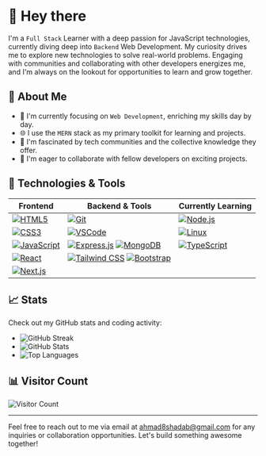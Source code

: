 # 👋 Hey there

I'm a `Full Stack` Learner with a deep passion for JavaScript technologies, currently diving deep into `Backend` Web Development. My curiosity drives me to explore new technologies to solve real-world problems. Engaging with communities and collaborating with other developers energizes me, and I'm always on the lookout for opportunities to learn and grow together.

## 🚀 About Me
- 🌱 I'm currently focusing on `Web Development`, enriching my skills day by day.
- 🌐 I use the `MERN` stack as my primary toolkit for learning and projects.
- 👥 I'm fascinated by tech communities and the collective knowledge they offer.
- 🤝 I'm eager to collaborate with fellow developers on exciting projects.

<!-- ## 🔧 Technologies & Tools

| Frontend      | Backend & Tools | Currently Learning |
|---------------|-----------------|--------------------|
| [![HTML5](https://img.shields.io/badge/-HTML5-E34F26?style=for-the-badge&logo=html5&logoColor=white)](#) | [![Git](https://img.shields.io/badge/-Git-F05032?style=for-the-badge&logo=git&logoColor=white)](#) | [![Node.js](https://img.shields.io/badge/-Node.js-339933?style=for-the-badge&logo=node.js&logoColor=white)](#) |
|  [![CSS3](https://img.shields.io/badge/-CSS3-1572B6?style=for-the-badge&logo=css3&logoColor=white)](#) | [![VSCode](https://img.shields.io/badge/-VSCode-007ACC?style=for-the-badge&logo=visual-studio-code&logoColor=white)](#) | [![Linux](https://img.shields.io/badge/-Linux-FCC624?style=for-the-badge&logo=linux&logoColor=black)](#) |
| [![JavaScript](https://img.shields.io/badge/-JavaScript-F7DF1E?style=for-the-badge&logo=javascript&logoColor=black)](#) |  |  |
| [![TypeScript](https://img.shields.io/badge/-TypeScript-007ACC?style=for-the-badge&logo=typescript&logoColor=white)](#) |  |  |
| [![React](https://img.shields.io/badge/-React-61DAFB?style=for-the-badge&logo=react&logoColor=black)](#) |  |  |
| [![Tailwind CSS](https://img.shields.io/badge/-Tailwind-61DAFB?style=for-the-badge&logo=tailwind&logoColor=black)](#) |  |  | -->

## 🔧 Technologies & Tools

| Frontend      | Backend & Tools | Currently Learning |
|---------------|-----------------|--------------------|
| [![HTML5](https://img.shields.io/badge/-HTML5-E34F26?style=for-the-badge&logo=html5&logoColor=white)](#) | [![Git](https://img.shields.io/badge/-Git-F05032?style=for-the-badge&logo=git&logoColor=white)](#) | [![Node.js](https://img.shields.io/badge/-Node.js-339933?style=for-the-badge&logo=node.js&logoColor=white)](#) |
| [![CSS3](https://img.shields.io/badge/-CSS3-1572B6?style=for-the-badge&logo=css3&logoColor=white)](#) | [![VSCode](https://img.shields.io/badge/-VSCode-007ACC?style=for-the-badge&logo=visual-studio-code&logoColor=white)](#) | [![Linux](https://img.shields.io/badge/-Linux-FCC624?style=for-the-badge&logo=linux&logoColor=black)](#) |
| [![JavaScript](https://img.shields.io/badge/-JavaScript-F7DF1E?style=for-the-badge&logo=javascript&logoColor=black)](#) | [![Express.js](https://img.shields.io/badge/-Express.js-000000?style=for-the-badge&logo=express&logoColor=white)](#) [![MongoDB](https://img.shields.io/badge/-MongoDB-47A248?style=for-the-badge&logo=mongodb&logoColor=white)](#) | [![TypeScript](https://img.shields.io/badge/-TypeScript-007ACC?style=for-the-badge&logo=typescript&logoColor=white)](#) |
| [![React](https://img.shields.io/badge/-React-61DAFB?style=for-the-badge&logo=react&logoColor=black)](#) | [![Tailwind CSS](https://img.shields.io/badge/-Tailwind_CSS-38B2AC?style=for-the-badge&logo=tailwind-css&logoColor=white)](#) [![Bootstrap](https://img.shields.io/badge/-Bootstrap-563D7C?style=for-the-badge&logo=bootstrap&logoColor=white)](#) |  |
| [![Next.js](https://img.shields.io/badge/-Next.js-000000?style=for-the-badge&logo=next.js&logoColor=white)](#) |  |  |

## 📈 Stats
Check out my GitHub stats and coding activity:
- ![GitHub Streak](https://streak-stats.demolab.com/?user=ahmad2shadab&theme=tokyonight&hide_border=true)
- ![GitHub Stats](https://github-readme-stats-sigma-five.vercel.app/api?username=ahmad2shadab&show_icons=true&theme=tokyonight&hide_border=true)
- ![Top Languages](https://github-readme-stats.vercel.app/api/top-langs/?username=ahmad2shadab&show_icons=true&theme=tokyonight&hide_border=true)

## 📊 Visitor Count
![Visitor Count](https://visitcount.itsvg.in/api?id=ahmad2shadab&icon=6&color=1)

---
Feel free to reach out to me via email at ahmad8shadab@gmail.com for any inquiries or collaboration opportunities. Let's build something awesome together!
